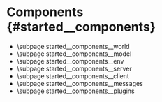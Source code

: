 Components {#started__components}
======================

- \subpage started__components__world
- \subpage started__components__model
- \subpage started__components__env
- \subpage started__components__server
- \subpage started__components__client
- \subpage started__components__messages
- \subpage started__components__plugins
